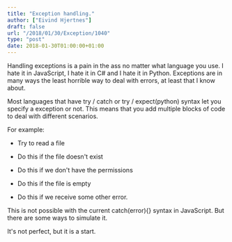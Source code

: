 ```yaml
---
title: "Exception handling."
author: ["Eivind Hjertnes"]
draft: false
url: "/2018/01/30/Exception/1040"
type: "post"
date: 2018-01-30T01:00:00+01:00
---
```


Handling exceptions is a pain in the ass no matter what language you
use. I hate it in JavaScript, I hate it in C# and I hate it in Python.
Exceptions are in many ways the least horrible way to deal with errors,
at least that I know about.

Most languages that have try / catch or try / expect(python) syntax let
you specify a exception or not. This means that you add multiple blocks
of code to deal with different scenarios.

For example:

-   Try to read a file

-   Do this if the file doesn't exist

-   Do this if we don't have the permissions

-   Do this if the file is empty

-   Do this if we receive some other error.

This is not possible with the current catch(error){} syntax in
JavaScript. But there are some ways to simulate it.

<div class="HTML">
  <div></div>

<script src="<https://gist.github.com/anonymous/497f1271fc0e607fa28cce656cf54a9c.js>"></script>

</div>

It's not perfect, but it is a start.
